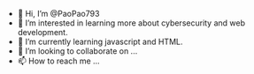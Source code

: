 - 👋 Hi, I’m @PaoPao793
- 👀 I’m interested in learning more about cybersecurity and web development. 
- 🌱 I’m currently learning javascript and HTML. 
- 💞️ I’m looking to collaborate on ...
- 📫 How to reach me ...

<!---
PaoPao793/PaoPao793 is a ✨ special ✨ repository because its `README.md` (this file) appears on your GitHub profile.
You can click the Preview link to take a look at your changes.
--->
